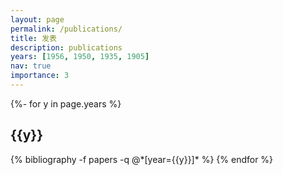 ```yaml
---
layout: page
permalink: /publications/
title: 发表
description: publications
years: [1956, 1950, 1935, 1905]
nav: true
importance: 3
---
```

<!-- _pages/publications.md -->
<div class="publications">

{%- for y in page.years %}
  <h2 class="year">{{y}}</h2>
  {% bibliography -f papers -q @*[year={{y}}]* %}
{% endfor %}

</div>
